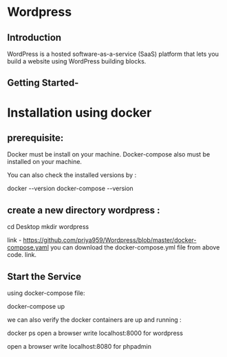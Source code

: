# Wordpress

## Introduction
WordPress is a hosted software-as-a-service (SaaS) platform that lets you build a website using WordPress building blocks.

## Getting Started-

# Installation using docker
## prerequisite:

Docker must be install on your machine.
Docker-compose also must be installed on your machine.

You can also check the installed versions by :

docker --version
docker-compose --version

## create a new directory wordpress :

cd Desktop
mkdir wordpress

link - https://github.com/priya959/Wordpress/blob/master/docker-compose.yaml
you can download the docker-compose.yml file from above code. link.

## Start the Service

using docker-compose file:

docker-compose up 


we can also verify the docker containers are up and running :

docker ps
open a browser write localhost:8000 for wordpress 


open a browser write localhost:8080 for phpadmin 



